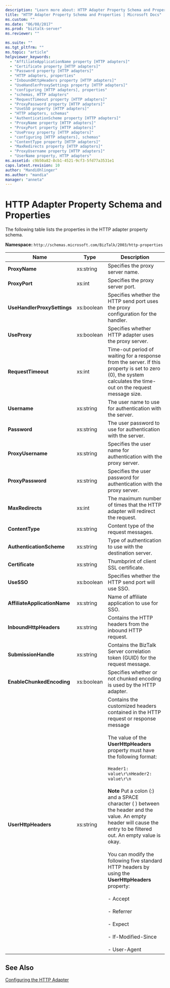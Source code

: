 ```yaml
---
description: "Learn more about: HTTP Adapter Property Schema and Properties"
title: "HTTP Adapter Property Schema and Properties | Microsoft Docs"
ms.custom: ""
ms.date: "06/08/2017"
ms.prod: "biztalk-server"
ms.reviewer: ""

ms.suite: ""
ms.tgt_pltfrm: ""
ms.topic: "article"
helpviewer_keywords: 
  - "AffiliateApplicationName property [HTTP adapters]"
  - "Certificate property [HTTP adapters]"
  - "Password property [HTTP adapters]"
  - "HTTP adapters, properties"
  - "InboundHttpHeaders property [HTTP adapters]"
  - "UseHandlerProxySettings property [HTTP adapters]"
  - "configuring [HTTP adapters], properties"
  - "schemas, HTTP adapters"
  - "RequestTimeout property [HTTP adapters]"
  - "ProxyPassword property [HTTP adapters]"
  - "UseSSO property [HTTP adapters]"
  - "HTTP adapters, schemas"
  - "AuthenticationScheme property [HTTP adapters]"
  - "ProxyName property [HTTP adapters]"
  - "ProxyPort property [HTTP adapters]"
  - "UseProxy property [HTTP adapters]"
  - "configuring [HTTP adapters], schemas"
  - "ContentType property [HTTP adapters]"
  - "MaxRedirects property [HTTP adapters]"
  - "ProxyUsername property [HTTP adapters]"
  - "UserName property, HTTP adapters"
ms.assetid: c9b50a82-8cb1-4521-9cf3-5fd77a3531e1
caps.latest.revision: 10
author: "MandiOhlinger"
ms.author: "mandia"
manager: "anneta"
---
```

# HTTP Adapter Property Schema and Properties
The following table lists the properties in the HTTP adapter property schema.  
  
 **Namespace:** `http://schemas.microsoft.com/BizTalk/2003/http-properties`  
  
|Name|Type|Description|  
|----------|----------|-----------------|  
|**ProxyName**|xs:string|Specifies the proxy server name.|  
|**ProxyPort**|xs:int|Specifies the proxy server port.|  
|**UseHandlerProxySettings**|xs:boolean|Specifies whether the HTTP send port uses the proxy configuration for the handler.|  
|**UseProxy**|xs:boolean|Specifies whether HTTP adapter uses the proxy server.|  
|**RequestTimeout**|xs:int|Time-out period of waiting for a response from the server. If this property is set to zero (0), the system calculates the time-out on the request message size.|  
|**Username**|xs:string|The user name to use for authentication with the server.|  
|**Password**|xs:string|The user password to use for authentication with the server.|  
|**ProxyUsername**|xs:string|Specifies the user name for authentication with the proxy server.|  
|**ProxyPassword**|xs:string|Specifies the user password for authentication with the proxy server.|  
|**MaxRedirects**|xs:int|The maximum number of times that the HTTP adapter will redirect the request.|  
|**ContentType**|xs:string|Content type of the request messages.|  
|**AuthenticationScheme**|xs:string|Type of authentication to use with the destination server.|  
|**Certificate**|xs:string|Thumbprint of client SSL certificate.|  
|**UseSSO**|xs:boolean|Specifies whether the HTTP send port will use SSO.|  
|**AffiliateApplicationName**|xs:string|Name of affiliate application to use for SSO.|  
|**InboundHttpHeaders**|xs:string|Contains the HTTP headers from the inbound HTTP request.|  
|**SubmissionHandle**|xs:string|Contains the BizTalk Server correlation token (GUID) for the request message.|  
|**EnableChunkedEncoding**|xs:boolean|Specifies whether or not chunked encoding is used by the HTTP adapter.|  
|**UserHttpHeaders**|xs:string|Contains the customized headers contained in the HTTP request or response message<br /><br /> The value of the **UserHttpHeaders** property must have the following format:<br /><br /> `Header1: value\r\nHeader2: value\r\n`<br /><br /> **Note** Put a colon (:) and a SPACE character ( ) between the header and the value. An empty header will cause the entry to be filtered out. An empty value is okay.<br /><br /> You can modify the following five standard HTTP headers by using the **UserHttpHeaders** property:<br /><br /> - Accept<br /><br /> - Referrer<br /><br /> - Expect<br /><br /> - If-Modified-Since<br /><br /> - User-Agent|  
  
## See Also  
 [Configuring the HTTP Adapter](../core/configuring-the-http-adapter.md)
